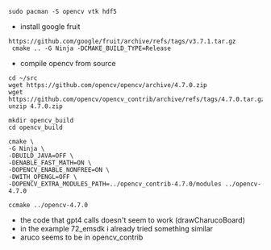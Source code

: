 ```
sudo pacman -S opencv vtk hdf5
```
- install google fruit
```
https://github.com/google/fruit/archive/refs/tags/v3.7.1.tar.gz
 cmake .. -G Ninja -DCMAKE_BUILD_TYPE=Release
```
- compile opencv from source
```
cd ~/src
wget https://github.com/opencv/opencv/archive/4.7.0.zip
wget https://github.com/opencv/opencv_contrib/archive/refs/tags/4.7.0.tar.gz
unzip 4.7.0.zip

mkdir opencv_build
cd opencv_build

cmake \
-G Ninja \
-DBUILD_JAVA=OFF \
-DENABLE_FAST_MATH=ON \
-DOPENCV_ENABLE_NONFREE=ON \
-DWITH_OPENGL=OFF \
-DOPENCV_EXTRA_MODULES_PATH=../opencv_contrib-4.7.0/modules ../opencv-4.7.0

ccmake ../opencv-4.7.0
```

- the code that gpt4 calls doesn't seem to work (drawCharucoBoard)
- in the example 72_emsdk i already tried something similar
- aruco seems to be in opencv_contrib
